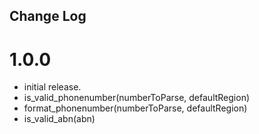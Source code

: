 ## Change Log

# 1.0.0

- initial release.
- is_valid_phonenumber(numberToParse, defaultRegion)
- format_phonenumber(numberToParse, defaultRegion)
- is_valid_abn(abn)